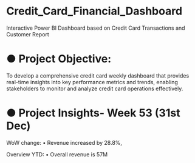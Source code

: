 # Credit_Card_Financial_Dashboard
Interactive Power BI Dashboard based on Credit Card Transactions and Customer Report

# ● Project Objective:
To develop a comprehensive credit card weekly dashboard that provides real-time insights into key performance metrics and trends, enabling stakeholders to monitor and analyze credit card operations effectively.

# ● Project Insights- Week 53 (31st Dec)

  WoW change:
  • Revenue increased by 28.8%,
 
  Overview YTD:
  • Overall revenue is 57M

